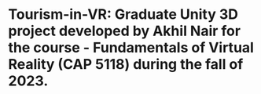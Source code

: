 # Tourism-in-VR: Graduate Unity 3D project developed by Akhil Nair for the course - Fundamentals of Virtual Reality (CAP 5118) during the fall of 2023.

